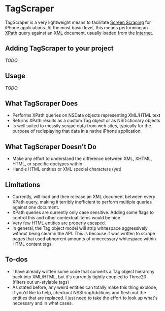 TagScraper
==========

TagScraper is a very lightweight means to facilitate [Screen Scraping](http://en.wikipedia.org/wiki/Screen_Scraping#Screen_scraping) for iPhone applications. At the most basic level, this means performing an [XPath](http://en.wikipedia.org/wiki/XPath) query against an [XML](http://en.wikipedia.org/wiki/XML) document, usually loaded from the [Internet](http://en.wikipedia.org/wiki/Internet).


Adding TagScraper to your project
---------------------------------
*TODO*

Usage
-----
*TODO*

What TagScraper Does
--------------------
* Performs XPath queries on NSData objects representing XML/HTML text
* Returns XPath results as a custom Tag object or as NSDictionary objects
* Is well suited to messily scrape data from web sites, typically for the purpose of redisplaying that data in a native iPhone application.

What TagScraper Doesn't Do
--------------------------
* Make any effort to understand the difference between XML, XHTML, HTML, or specific doctypes within. 
* Handle HTML entities or XML special characters (yet)

Limitations
-----------
* Currently, will load and then release an XML document between every XPath query, making it terribly inefficient to perform multiple queries against one document.
* XPath queries are currently only case sensitive. Adding some flags to control this and other contextual items would be nice.
* Very few HTML entities are properly escaped.
* In general, the Tag object model will strip whitespace aggressively without being clear in the API. This is because it was written to scrape pages that used abhorrent amounts of unnecessary whitespace within HTML content tags.

To-dos
------

* I have already written some code that converts a Tag object hierarchy back into XML/HTML, but it's currently tightly coupled to Three20 (filters out un-stylable tags)
* As stated before, any weird entities can totally make this thing explode, if you'd like to help, checkout NSStringAdditions and flesh out the entities that are replaced. I just need to take the effort to look up what's necessary and in what cases.

